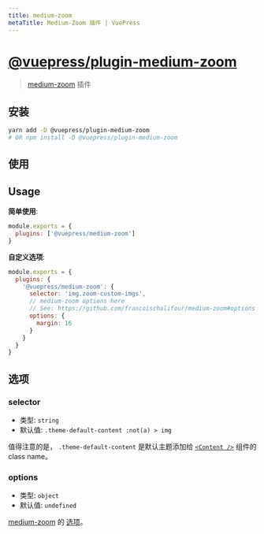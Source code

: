 ```yaml
---
title: medium-zoom
metaTitle: Medium-Zoom 插件 | VuePress
---
```


# [@vuepress/plugin-medium-zoom](https://github.com/vuejs/vuepress/tree/master/packages/@vuepress/plugin-medium-zoom)

> [medium-zoom](https://github.com/francoischalifour/medium-zoom) 插件

## 安装

```bash
yarn add -D @vuepress/plugin-medium-zoom
# OR npm install -D @vuepress/plugin-medium-zoom
```

## 使用

## Usage

**简单使用**:

```javascript
module.exports = {
  plugins: ['@vuepress/medium-zoom']
}
```

**自定义选项**:

```javascript
module.exports = {
  plugins: {
    '@vuepress/medium-zoom': {
      selector: 'img.zoom-custom-imgs',
      // medium-zoom options here
      // See: https://github.com/francoischalifour/medium-zoom#options
      options: {
        margin: 16
      }
    }
  }
}
```

## 选项

### selector

- 类型: `string`
- 默认值: `.theme-default-content :not(a) > img`

值得注意的是， `.theme-default-content` 是默认主题添加给 [`<Content />`](../../guide/using-vue.md#content) 组件的 class name。

### options

- 类型: `object`
- 默认值: `undefined`

[medium-zoom](https://github.com/francoischalifour/medium-zoom) 的 [选项](https://github.com/francoischalifour/medium-zoom#options)。
